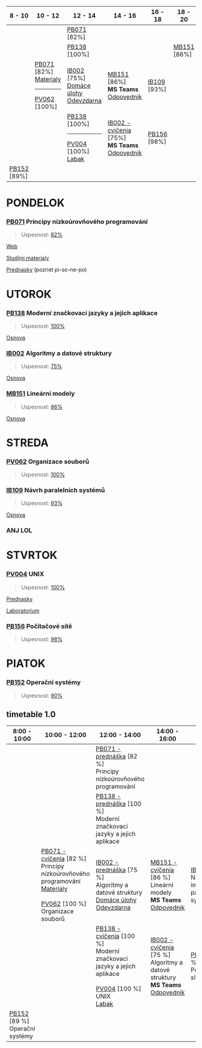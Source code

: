 | 8 - 10 | 10 - 12 | 12 - 14 | 14 - 16 | 16 - 18 | 18 - 20 |
| --- | --- | --- | --- | --- | --- |
||| [PB071](https://is.muni.cz/auth/el/fi/jaro2021/PB071/um/prednasky/) \[82%\] ||||
||| [PB138](https://is.muni.cz/auth/el/fi/jaro2021/PB138/index.qwarp) \[100%\] ||| [MB151](https://is.muni.cz/auth/el/fi/jaro2021/MB151/um/videa_-_jaro_2021/) \[86%\] |
|| [PB071](https://discord.gg/ckPt8cVZtT) \[82%\] <br> [Materialy](https://www.fi.muni.cz/pb071/seminars/) <hr> [PV062](https://www.fi.muni.cz/usr/staudek/vyuka/filesys/PV062.xhtml) \[100%\] <br>| [IB002](https://is.muni.cz/auth/el/fi/jaro2021/IB002/um/video_prednasky/) \[75%\] <br> [Domáce úlohy](https://is.muni.cz/auth/el/fi/jaro2021/IB002/um/ducv/) <br> [Odevzdarna](https://is.muni.cz/auth/el/fi/jaro2021/IB002/ode/ode_du01/)|[MB151](https://is.muni.cz/auth/el/fi/jaro2021/MB151/um/cviceni_-_jaro_2021/) \[86%\] <br> **MS Teams** <br> [Odpovednik](https://is.muni.cz/auth/elearning/test_pruchod_el_student?jen_predmet=1323783) |[IB109](https://is.muni.cz/auth/el/fi/jaro2021/IB109/index.qwarp) \[93%\]||
||| [PB138](https://discord.gg/2xJnQWyWEm) \[100%\] <hr> [PV004](https://is.muni.cz/auth/el/fi/jaro2021/PV004/um/prednasky/) \[100%\] <br> [Labak](https://is.muni.cz/auth/edutools/brandejs/pv004lab)|[IB002 - cvičenia](https://is.muni.cz/auth/el/fi/jaro2021/IB002/um/video_prednasky/) \[75%\]<br> **MS Teams** <br> [Odpovednik](https://is.muni.cz/auth/elearning/test_pruchod_el_student?jen_predmet=1323745)|[PB156](https://is.muni.cz/auth/el/1433/jaro2021/PB156/) \[98%\]||
|[PB152](https://is.muni.cz/auth/el/fi/jaro2021/PB152cv/um/) \[89%\]||||||

# PONDELOK

### [PB071](https://is.muni.cz/auth/predmet/fi/jaro2021/PB071) Principy nízkoúrovňového programování

> Uspesnost: [82%](https://is.muni.cz/auth/ucitel/statistika_znamek?fakulta=1433;obdobi=7644;kod=PB071)

[Web](https://www.fi.muni.cz/pb071/)

[Studijni materialy](https://is.muni.cz/auth/el/fi/jaro2021/PB071/)

[Prednasky](https://is.muni.cz/auth/el/fi/jaro2021/PB071/um/prednasky/) (pozriet pi-so-ne-po)


# UTOROK

### [PB138](https://is.muni.cz/auth/predmet/fi/jaro2021/PB138) Moderní značkovací jazyky a jejich aplikace

> Uspesnost: [100%](https://is.muni.cz/auth/ucitel/statistika_znamek?fakulta=1433;obdobi=7644;kod=PB138)

[Osnova](https://is.muni.cz/auth/el/fi/jaro2021/PB138/index.qwarp)

### [IB002](https://is.muni.cz/auth/predmet/fi/jaro2021/IB002) Algoritmy a datové struktury

> Uspesnost: [75%](https://is.muni.cz/auth/ucitel/statistika_znamek?fakulta=1433;obdobi=7644;kod=IB002)

[Osnova](https://is.muni.cz/auth/el/fi/jaro2021/IB002/index.qwarp)

### [MB151](https://is.muni.cz/auth/predmet/fi/jaro2021/MB151) Lineární modely

> Uspesnost: [86%](https://is.muni.cz/auth/ucitel/statistika_znamek?fakulta=1433;obdobi=7644;kod=MB151)

[Osnova](https://is.muni.cz/auth/el/fi/jaro2021/MB151/index-WOhNcl.qwarp)

# STREDA

### [PV062](https://is.muni.cz/auth/predmet/fi/jaro2021/PV062) Organizace souborů

> Uspesnost: [100%](https://is.muni.cz/auth/ucitel/statistika_znamek?fakulta=1433;obdobi=7644;kod=PV062)

### [IB109](https://is.muni.cz/auth/predmet/fi/jaro2021/IB109) Návrh paralelních systémů

> Uspesnost: [93%](https://is.muni.cz/auth/ucitel/statistika_znamek?fakulta=1433;obdobi=7644;kod=IB109)

[Osnova](https://is.muni.cz/auth/el/fi/jaro2021/IB109/index.qwarp)

### ANJ LOL

# STVRTOK

### [PV004](https://is.muni.cz/auth/predmet/fi/jaro2021/PV004) UNIX

> Uspesnost: [100%](https://is.muni.cz/auth/ucitel/statistika_znamek?fakulta=1433;obdobi=7644;kod=PV004)

[Prednasky](https://is.muni.cz/auth/el/fi/jaro2021/PV004/um/prednasky-prehravace/)

[Laboratorium](https://is.muni.cz/auth/edutools/brandejs/pv004lab)

### [PB156](https://is.muni.cz/auth/predmet/fi/jaro2021/PB156) Počítačové sítě

> Uspesnost: [98%](https://is.muni.cz/auth/ucitel/statistika_znamek?fakulta=1433;obdobi=7644;kod=PB156)

# PIATOK

### [PB152](https://is.muni.cz/auth/predmet/fi/jaro2021/PB152) Operační systémy 

> Uspesnost: [90%](https://is.muni.cz/auth/ucitel/statistika_znamek?fakulta=1433;obdobi=7644;kod=PB152)

## timetable 1.0

| 8:00 - 10:00 | 10:00 - 12:00 | 12:00 - 14:00 | 14:00 - 16:00 | 16:00 - 18:00 | 18:00 - 20:00 |
| ------------ | ------------- | ------------- | ------------- | ------------- | ------------- |
||| [PB071 - prednáška](https://is.muni.cz/auth/el/fi/jaro2021/PB071/um/prednasky/) [82 %]<br> Principy nízkoúrovňového programování  ||||
||| [PB138 - prednáška](https://is.muni.cz/auth/el/fi/jaro2021/PB138/index.qwarp) [100 %]<br> Moderní značkovací jazyky a jejich aplikace  ||| [MB151 - prednáška](https://is.muni.cz/auth/el/fi/jaro2021/MB151/um/videa_-_jaro_2021/) [86 %]<br> Lineární modely |
|| [PB071 - cvičenia](https://discord.gg/ckPt8cVZtT) [82 %] <br>Principy nízkoúrovňového programování <br> [Materialy](https://www.fi.muni.cz/pb071/seminars/) <br> <br> [PV062](https://www.fi.muni.cz/usr/staudek/vyuka/filesys/PV062.xhtml) [100 %] <br>Organizace souborů | [IB002 - prednáška](https://is.muni.cz/auth/el/fi/jaro2021/IB002/um/video_prednasky/) [75 %]<br> Algoritmy a datové struktury <br> [Domáce úlohy](https://is.muni.cz/auth/el/fi/jaro2021/IB002/um/ducv/) <br> [Odevzdarna](https://is.muni.cz/auth/el/fi/jaro2021/IB002/ode/ode_du01/)|[MB151 - cvičenia](https://is.muni.cz/auth/el/fi/jaro2021/MB151/um/cviceni_-_jaro_2021/) [86 %]<br> Lineární modely <br> **MS Teams** <br> [Odpovednik](https://is.muni.cz/auth/elearning/test_pruchod_el_student?jen_predmet=1323783) |[IB109](https://is.muni.cz/auth/el/fi/jaro2021/IB109/um/) [93 %]<br> Návrh a implementace paralelních systémů ||
||| [PB138 - cvičenia](https://discord.gg/2xJnQWyWEm) [100 %]<br> Moderní značkovací jazyky a jejich aplikace <br><br> [PV004](https://is.muni.cz/auth/el/fi/jaro2021/PV004/um/prednasky/) [100 %]<br> UNIX <br> [Labak](https://is.muni.cz/auth/edutools/brandejs/pv004lab)|[IB002 - cvičenia](https://is.muni.cz/auth/el/fi/jaro2021/IB002/um/video_prednasky/) [75 %]<br> Algoritmy a datové struktury <br> **MS Teams** <br> [Odpovednik](https://is.muni.cz/auth/elearning/test_pruchod_el_student?jen_predmet=1323745)|[PB156](https://is.muni.cz/auth/el/1433/jaro2021/PB156/) [98 %]<br> Počítačové sítě||
|[PB152](https://is.muni.cz/auth/el/fi/jaro2021/PB152cv/um/) [89 %]<br> Operační systémy||||||
